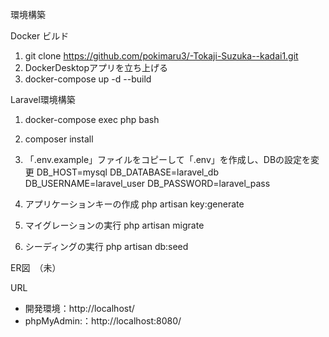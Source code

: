 環境構築

Docker ビルド
1. git clone <https://github.com/pokimaru3/-Tokaji-Suzuka--kadai1.git>
2. DockerDesktopアプリを立ち上げる
3. docker-compose up -d --build
   
Laravel環境構築
1. docker-compose exec php bash
2. composer install
3. 「.env.example」ファイルをコピーして「.env」を作成し、DBの設定を変更
DB_HOST=mysql
DB_DATABASE=laravel_db
DB_USERNAME=laravel_user
DB_PASSWORD=laravel_pass

1. アプリケーションキーの作成
php artisan key:generate

1. マイグレーションの実行
php artisan migrate

1. シーディングの実行
php artisan db:seed

ER図　（未）

URL

* 開発環境：http://localhost/
* phpMyAdmin:：http://localhost:8080/
